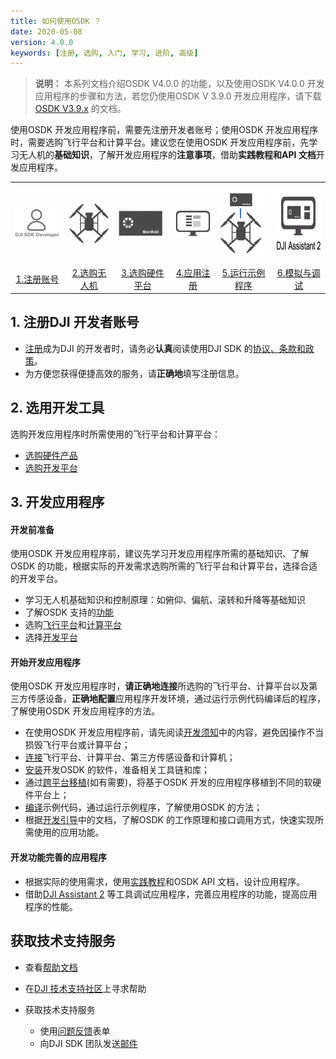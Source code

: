 ```yaml
---
title: 如何使用OSDK ？
date: 2020-05-08
version: 4.0.0
keywords: [注册, 选购, 入门, 学习, 进阶, 高级]
---
```


> **说明：** 本系列文档介绍OSDK V4.0.0 的功能，以及使用OSDK V4.0.0 开发应用程序的步骤和方法，若您仍使用OSDK V 3.9.0 开发应用程序，请下载[OSDK V3.9.x](https://terra-1-g.djicdn.com/71a7d383e71a4fb8887a310eb746b47f/osdk/OSDK-3.9.0.zip) 的文档。

使用OSDK 开发应用程序前，需要先注册开发者账号；使用OSDK 开发应用程序时，需要选购飞行平台和计算平台。建议您在使用OSDK 开发应用程序前，先学习无人机的**基础知识**，了解开发应用程序的**注意事项**，借助**实践教程和API 文档**开发应用程序。

<div>
<table>
<tbody>
  <tr>
   <td style="border-right: none;border-left: none;"><div><p><span>
      <img src="../../images/how-to-use/1.png" width="90" style="vertical-align:middle" alt/></span></p></div></td></td>
       <td style="border-right: none;border-left: none;"><div><p><span>
      <img src="../../images/how-to-use/2.png" width="70" style="vertical-align:middle" alt/></span></p></div></td></td>
        <td style="border-right: none;border-left: none;"><div><p><span>
      <img src="../../images/how-to-use/3.png" width="70" style="vertical-align:middle" alt/></span></p></div></td></td>
         <td style="border-right: none;border-left: none;"><div><p><span>
      <img src="../../images/how-to-use/4.png" width="70" style="vertical-align:middle" alt/></span></p></div></td></td>
         <td style="border-right: none;border-left: none;"><div><p><span>
      <img src="../../images/how-to-use/5.png" width="70" style="vertical-align:middle" alt/></span></p></div></td></td>
         <td style="border-right: none;border-left: none;"><div><p><span>
      <img src="../../images/how-to-use/6.png" height="90" width="90" style="vertical-align:middle" alt/></span></p></div></td></td>
  </tr>
  <tr>
   <td style="text-align:center"><a href="https://account.dji.com/register?appId=dji_sdk&backUrl=https%3A%2F%2Fdeveloper.dji.com%2Fuser&locale=en_US" target="_blank">1.注册账号</a></td>
   <td style="text-align:center"><a href="https://www.dji.com/cn/products/compare-m200-series?site=brandsite&from=nav" target="_blank" >2.选购无人机</a></td>
   <td style="text-align:center"><a href="../purchaseguide/hardware.html">3.选购硬件平台</a></td>
   <td style="text-align:center"><a href="https://developer.dji.com/user/apps/#allhtml">4.应用注册</a></td>
   <td style="text-align:center"><a href="../quickstart/run-the-sample.html">5.运行示例程序</a></td>
   <td style="text-align:center"><a href="https://www.dji.com/cn/downloads/softwares/assistant-dji-2-for-matrice">6.模拟与调试</a></td>
  </tr>
</tbody>
</table>
</div> 


## 1. 注册DJI 开发者账号

* <a href="https://account.dji.com/register?appId=dji_sdk&backUrl=https%3A%2F%2Fdeveloper.dji.com%2Fuser&locale=en_US" target="_blank">注册</a>成为DJI 的开发者时，请务必**认真**阅读使用DJI SDK 的<a href="https://developer.dji.com/cn/policies/privacy/">协议、条款和政策</a>。
* 为方便您获得便捷高效的服务，请**正确地**填写注册信息。

## 2. 选用开发工具
选购开发应用程序时所需使用的飞行平台和计算平台：
* [选购硬件产品](../purchaseguide/hardware.html)
* [选购开发平台](../purchaseguide/development-platform.html)

## 3. 开发应用程序
#### 开发前准备
使用OSDK 开发应用程序前，建议先学习开发应用程序所需的基础知识、了解OSDK 的功能，根据实际的开发需求选购所需的飞行平台和计算平台，选择合适的开发平台。

* 学习无人机基础知识和控制原理：如俯仰、偏航、滚转和升降等基础知识  
* 了解OSDK 支持的[功能](./feature-list.html)   
* 选购[飞行平台](../purchaseguide/hardware.html)和[计算平台](../purchaseguide/hardware.html)   
* 选择[开发平台](../purchaseguide/development-platform.html)   

#### 开始开发应用程序
使用OSDK 开发应用程序时，**请正确地连接**所选购的飞行平台、计算平台以及第三方传感设备，**正确地配置**应用程序开发环境，通过运行示例代码编译后的程序，了解使用OSDK 开发应用程序的方法。

* 在使用OSDK 开发应用程序前，请先阅读[开发须知](../quickstart/attention.html)中的内容，避免因操作不当损毁飞行平台或计算平台；
* [连接](../quickstart/device-connection.html)飞行平台、计算平台、第三方传感设备和计算机；
* [安装](../quickstart/development-environment.html)开发OSDK 的软件，准备相关工具链和库；
* 通过[跨平台移植](../quickstart/porting.html)(如有需要)，将基于OSDK 开发的应用程序移植到不同的软硬件平台上；
* [编译](../quickstart/run-the-sample.html)示例代码，通过运行示例程序，了解使用OSDK 的方法；
* 根据[开发引导](../quickstart/integrateOSDK.html)中的文档，了解OSDK 的工作原理和接口调用方式，快速实现所需使用的应用功能。

#### 开发功能完善的应用程序
* 根据实际的使用需求，使用[实践教程](../tutorial/basic-control.html)和OSDK API 文档，设计应用程序。
* 借助[DJI Assistant 2](https://www.dji.com/cn/downloads) 等工具调试应用程序，完善应用程序的功能，提高应用程序的性能。

## 获取技术支持服务

* 查看<a href="../FAQ/faq.html">帮助文档</a>
* 在<a href="https://bbs.dji.com/forum-79-1.html?from=developer">DJI 技术支持社区</a>上寻求帮助

* 获取技术支持服务  
	* 使用<a href="https://formcrafts.com/a/dji-developer-feedback-cn">问题反馈</a>表单  
	* 向DJI SDK 团队发送<a href="mailto:dev@dji.com">邮件</a>
